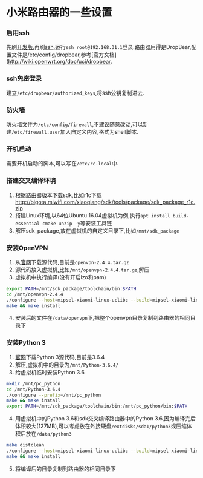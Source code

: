 # 小米路由器的一些设置
### 启用ssh
先刷[开发版](http://www1.miwifi.com/miwifi_download.html),再刷[ssh](https://d.miwifi.com/rom/ssh),运行`ssh root@192.168.31.1`登录.路由器用得是DropBear,配置文件是/etc/config/dropbear,参考[官方文档](http://wiki.openwrt.org/doc/uci/dropbear.
### ssh免密登录
建立`/etc/dropbear/authorized_keys`,将ssh公钥复制进去.
### 防火墙
防火墙文件为`/etc/config/firewall`,不建议随意改动,可以新建`/etc/firewall.user`加入自定义内容,格式为shell脚本.
### 开机启动
需要开机启动的脚本,可以写在`/etc/rc.local`中.
### 搭建交叉编译环境
1. 根据路由器版本下载sdk,比如r1c下载 http://bigota.miwifi.com/xiaoqiang/sdk/tools/package/sdk_package_r1c.zip
2. 搭建Linux环境,以64位Ubuntu 16.04虚拟机为例,执行`apt install build-essential cmake unzip -y`等安装工具链
3. 解压sdk_package,放在虚拟机的自定义目录下,比如`/mnt/sdk_package`
### 安装OpenVPN
1. 从[官网](https://openvpn.net/index.php/open-source/downloads.html)下载源代码,目前是`openvpn-2.4.4.tar.gz`
2. 源代码放入虚拟机,比如`/mnt/openvpn-2.4.4.tar.gz`,解压
3. 虚拟机中执行编译(没有开启lzo和pam)
```bash
export PATH=/mnt/sdk_package/toolchain/bin:$PATH
cd /mnt/openvpn-2.4.4
./configure --host=mipsel-xiaomi-linux-uclibc --build=mipsel-xiaomi-linux --prefix=/data/openvpn --disable-lzo --disable-plugin-auth-pam LDFLAGS="-L/mnt/sdk_package/lib" CPPFLAGS="-I/mnt/sdk_package/include"
make && make install
```
4. 安装后的文件在`/data/openvpn`下,把整个openvpn目录复制到路由器的相同目录下
### 安装Python 3
1. [官网](https://www.python.org/ftp/python/3.6.4/Python-3.6.4.tgz)下载Python 3源代码,目前是3.6.4
2. 解压,虚拟机中的目录为`/mnt/Python-3.6.4/`
3. 给虚拟机临时安装Python 3.6
```bash
mkdir /mnt/pc_python
cd /mnt/Python-3.6.4
./configure --prefix=/mnt/pc_python
make && make install
export PATH=/mnt/sdk_package/toolchain/bin:/mnt/pc_python/bin:$PATH
```
4. 用虚拟机中的Python 3.6和sdk交叉编译路由器中的Python 3.6,因为编译完后体积较大(127MB),可以考虑放在外接硬盘`/extdisks/sda1/python3`或压缩体积后放在`/data/python3`
```bash
make distclean
./configure --host=mipsel-xiaomi-linux-uclibc --build=mipsel-xiaomi-linux --prefix=/extdisks/sda1/python3 --enable-ipv6 ac_cv_file__dev_ptmx="yes" ac_cv_file__dev_ptc="yes" --enable-shared LDFLAGS="-L/mnt/sdk_package/lib" CPPFLAGS="-I/mnt/sdk_package/include"
make && make install
```
5. 将编译后的目录复制到路由器的相同目录下